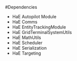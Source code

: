 ﻿#Dependencies
- HaE Autopilot Module
- HaE Comms
- HaE EntityTrackingModule
- HaE GridTerminalSystemUtils
- HaE MathUtils
- HaE Scheduler
- HaE Serialization
- HaE Targeting

